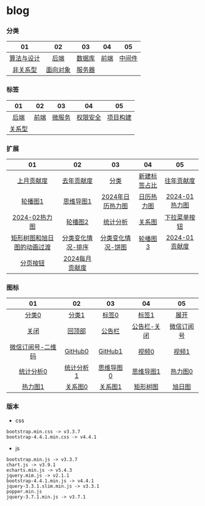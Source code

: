 # blog

### 分类
|   01   |   02  |   03  |   04  |   05  |
|  :---:  |  :---:  |  :---:  |  :---:  |  :---:  |
|    [算法与设计](https://dogleftover.github.io/blog-beautify/category/architecture_design.html)    |    [后端](https://dogleftover.github.io/blog-beautify/category/back_end.html)    |    [数据库](https://dogleftover.github.io/blog-beautify/category/database.html)    |    [前端](https://dogleftover.github.io/blog-beautify/category/headend.html)    |    [中间件](https://dogleftover.github.io/blog-beautify/category/middleware.html)    |
|    [非关系型](https://dogleftover.github.io/blog-beautify/category/nosql.html)    |    [面向对象](https://dogleftover.github.io/blog-beautify/category/object_oriented.html)    |    [服务器](https://dogleftover.github.io/blog-beautify/category/server.html)    |        |        |

### 标签
|   01   |   02  |   03  |   04  |   05  |
|  :---:  |  :---:  |  :---:  |  :---:  |  :---:  |
|    [后端](https://dogleftover.github.io/blog-beautify/tag/back_end.html)    |    [前端](https://dogleftover.github.io/blog-beautify/tag/headend.html)    |    [微服务](https://dogleftover.github.io/blog-beautify/tag/microservices.html)    |    [权限安全](https://dogleftover.github.io/blog-beautify/tag/permission_security.html)    |    [项目构建](https://dogleftover.github.io/blog-beautify/tag/project_build.html)    |
|    [关系型](https://dogleftover.github.io/blog-beautify/tag/relational_databases.html)    |        |        |        |        | 

### 扩展
|   01   |   02  |   03  |   04  |   05  |
|  :---:  |  :---:  |  :---:  |  :---:  |  :---:  |
|    [上月贡献度](https://dogleftover.github.io/blog-beautify/extend/01/03.html)    |    [去年贡献度](https://dogleftover.github.io/blog-beautify/extend/01/04.html)    |    [分类](https://dogleftover.github.io/blog-beautify/extend/01/02.html)    |    [新建标签占比](https://dogleftover.github.io/blog-beautify/extend/01/01.html)    |    [往年贡献度](https://dogleftover.github.io/blog-beautify/extend/01/05.html)    |
|    [轮播图1](https://dogleftover.github.io/blog-beautify/extend/01/bulletin_board_1.html)    |    [思维导图1](https://dogleftover.github.io/blog-beautify/extend/02/mind_mapping_1.html)    |    [2024年日历热力图](https://dogleftover.github.io/blog-beautify/extend/03/01.html)    |    [日历热力图](https://dogleftover.github.io/blog-beautify/extend/03/calendar_heatmap.html)    |    [2024-01热力图](https://dogleftover.github.io/blog-beautify/extend/01/06.html)    |
|    [2024-02热力图](https://dogleftover.github.io/blog-beautify/extend/01/07.html)    |    [轮播图2](https://dogleftover.github.io/blog-beautify/extend/01/bulletin_board_2.html)    |    [统计分析](https://dogleftover.github.io/blog-beautify/extend/01/statistical_analysis.html)    |    [关系图](https://dogleftover.github.io/blog-beautify/extend/04/graph.html)    |    [下拉菜单按钮](https://dogleftover.github.io/blog-beautify/extend/02/01.html)    |
|   [矩形树图和旭日图的动画过渡](https://dogleftover.github.io/blog-beautify/extend/05/treemap-sunburst-transition_1.html)   |   [分类变化情况-排序](https://dogleftover.github.io/blog-beautify/extend/01/bar-race)  |  [分类变化情况-饼图](https://dogleftover.github.io/blog-beautify/extend/01/pie-simple)   |  [轮播图3](https://dogleftover.github.io/blog-beautify/extend/01/bulletin_board_3.html)   |  [2024-01贡献度](https://dogleftover.github.io/blog-beautify/extend/01/08.html)   |
|   [分页按钮](https://dogleftover.github.io/blog-beautify/extend/01/09.html)   |  [2024每月贡献度](https://dogleftover.github.io/blog-beautify/extend/01/10.html)   |     |     |     |

### 图标
|   01   |   02  |   03  |   04  |   05  |
|  :---:  |  :---:  |  :---:  |  :---:  |  :---:  |
|   [分类0](https://dogleftover.github.io/blog-beautify/icon/%E5%88%86%E7%B1%BB0.png)   |  [分类1](https://dogleftover.github.io/blog-beautify/icon/%E5%88%86%E7%B1%BB1.png)   |  [标签0](https://dogleftover.github.io/blog-beautify/icon/%E6%A0%87%E7%AD%BE0.png)   |  [标签1](https://dogleftover.github.io/blog-beautify/icon/%E6%A0%87%E7%AD%BE1.png)   |   [展开](https://dogleftover.github.io/blog-beautify/icon/%E5%B1%95%E5%BC%80.png)  |
|   [关闭](https://dogleftover.github.io/blog-beautify/icon/%E5%85%B3%E9%97%AD.png)   |  [回顶部](https://dogleftover.github.io/blog-beautify/icon/%E5%9B%9E%E9%A1%B6%E9%83%A8.png)   |  [公告栏](https://dogleftover.github.io/blog-beautify/icon/%E5%85%AC%E5%91%8A%E6%A0%8F.png)   |   [公告栏-关闭](https://dogleftover.github.io/blog-beautify/icon/%E5%85%AC%E5%91%8A%E6%A0%8F-%E5%85%B3%E9%97%AD.png)  |  [微信订阅号](https://dogleftover.github.io/blog-beautify/icon/%E5%BE%AE%E4%BF%A1%E8%AE%A2%E9%98%85%E5%8F%B7.png)   |
|   [微信订阅号-二维码](https://dogleftover.github.io/blog-beautify/icon/%E5%BE%AE%E4%BF%A1%E8%AE%A2%E9%98%85%E5%8F%B7-%E4%BA%8C%E7%BB%B4%E7%A0%81.png)   |  [GitHub0](https://dogleftover.github.io/blog-beautify/icon/GitHub0.png)   |   [GitHub1](https://dogleftover.github.io/blog-beautify/icon/GitHub1.png)  |  [视频0](https://dogleftover.github.io/blog-beautify/icon/%E8%A7%86%E9%A2%910.png)   |  [视频1](https://dogleftover.github.io/blog-beautify/icon/%E8%A7%86%E9%A2%911.png)   |
|   [统计分析0](https://dogleftover.github.io/blog-beautify/icon/%E7%BB%9F%E8%AE%A1%E5%88%86%E6%9E%900.png)   |   [统计分析1](https://dogleftover.github.io/blog-beautify/icon/%E7%BB%9F%E8%AE%A1%E5%88%86%E6%9E%901.png)  |   [思维导图0](https://dogleftover.github.io/blog-beautify/icon/%E6%80%9D%E7%BB%B4%E5%AF%BC%E5%9B%BE0.png)  |   [思维导图1](https://dogleftover.github.io/blog-beautify/icon/%E6%80%9D%E7%BB%B4%E5%AF%BC%E5%9B%BE1.png)  |  [热力图0](https://dogleftover.github.io/blog-beautify/icon/%E7%83%AD%E5%8A%9B%E5%9B%BE0.png)  |
|   [热力图1](https://dogleftover.github.io/blog-beautify/icon/%E7%83%AD%E5%8A%9B%E5%9B%BE1.png)   |   [关系图0](https://dogleftover.github.io/blog-beautify/icon/%E5%85%B3%E7%B3%BB%E5%9B%BE0.png)  |   [关系图1](https://dogleftover.github.io/blog-beautify/icon/%E5%85%B3%E7%B3%BB%E5%9B%BE1.png)  |   [矩形树图](https://dogleftover.github.io/blog-beautify/icon/%E7%9F%A9%E5%BD%A2%E6%A0%91%E5%9B%BE.png)  |   [旭日图](https://dogleftover.github.io/blog-beautify/icon/%E6%97%AD%E6%97%A5%E5%9B%BE.png)  |

### 版本
- css
```
bootstrap.min.css -> v3.3.7
bootstrap-4.4.1.min.css -> v4.4.1
```

- js
```
bootstrap.min.js -> v3.3.7
chart.js -> v3.9.1
echarts.min.js -> v5.4.3
jquery.mim.js -> v2.1.1
bootstrap-4.4.1.min.js -> v4.4.1
jquery-3.3.1.slim.min.js -> v3.3.1
popper.min.js
jquery-3.7.1.min.js -> v3.7.1
```